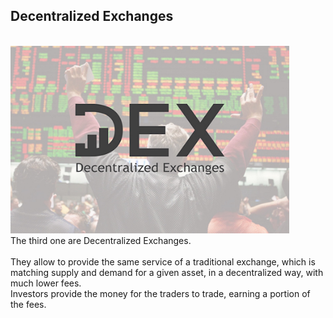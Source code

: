 <section>
    <h2>Decentralized Exchanges</h2>
    <br />
    <img src="assets/dexes-1.jpeg" alt="" style="max-height: 300px">
    <aside class="notes">
    The third one are Decentralized Exchanges.  <br /><br />
They allow to provide the same service of a traditional exchange, which is matching supply and demand for a given asset, in a decentralized way, with much lower fees.  <br />
Investors provide the money for the traders to trade, earning a portion of the fees.
    </aside>
</section>